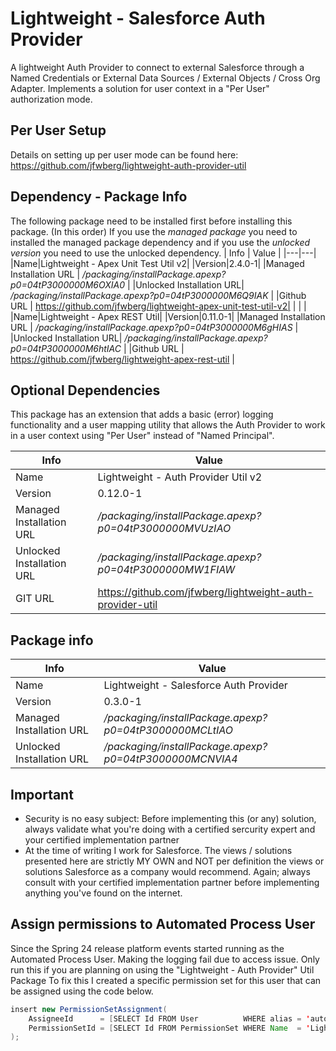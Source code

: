 # Lightweight - Salesforce Auth Provider
A lightweight Auth Provider to connect to external Salesforce through a Named Credentials or External Data Sources / External Objects / Cross Org Adapter.
Implements a solution for user context in a "Per User" authorization mode.

## Per User Setup
Details on setting up per user mode can be found here:
https://github.com/jfwberg/lightweight-auth-provider-util

## Dependency - Package Info
The following package need to be installed first before installing this package. (In this order)
If you use the *managed package* you need to installed the managed package dependency and if you use the *unlocked version* you need to use the unlocked dependency.
| Info | Value |
|---|---|
|Name|Lightweight - Apex Unit Test Util v2|
|Version|2.4.0-1|
|Managed Installation URL | */packaging/installPackage.apexp?p0=04tP3000000M6OXIA0* |
|Unlocked Installation URL| */packaging/installPackage.apexp?p0=04tP3000000M6Q9IAK* |
|Github URL | https://github.com/jfwberg/lightweight-apex-unit-test-util-v2|
| | |
|Name|Lightweight - Apex REST Util|
|Version|0.11.0-1|
|Managed Installation URL | */packaging/installPackage.apexp?p0=04tP3000000M6gHIAS* |
|Unlocked Installation URL| */packaging/installPackage.apexp?p0=04tP3000000M6htIAC* |
|Github URL | https://github.com/jfwberg/lightweight-apex-rest-util |

## Optional Dependencies
This package has an extension that adds a basic (error) logging functionality and a user mapping utility that allows the Auth Provider to work in a user context using "Per User" instead of "Named Principal".

| Info | Value |
|---|---|
|Name|Lightweight - Auth Provider Util v2|
|Version|0.12.0-1|
|Managed Installation URL | */packaging/installPackage.apexp?p0=04tP3000000MVUzIAO*   |
|Unlocked Installation URL| */packaging/installPackage.apexp?p0=04tP3000000MW1FIAW*   |
|GIT URL                  | https://github.com/jfwberg/lightweight-auth-provider-util |

## Package info
| Info | Value |
|---|---|
|Name|Lightweight - Salesforce Auth Provider|
|Version|0.3.0-1|
|Managed Installation URL | */packaging/installPackage.apexp?p0=04tP3000000MCLtIAO*
|Unlocked Installation URL| */packaging/installPackage.apexp?p0=04tP3000000MCNVIA4*

## Important
- Security is no easy subject: Before implementing this (or any) solution, always validate what you're doing with a certified sercurity expert and your certified implementation partner
- At the time of writing I work for Salesforce. The views / solutions presented here are strictly MY OWN and NOT per definition the views or solutions Salesforce as a company would recommend. Again; always consult with your certified implementation partner before implementing anything you've found on the internet.

## Assign permissions to Automated Process User
Since the Spring 24 release platform events started running as the Automated Process User. Making the logging fail due to access issue. Only run this if you are planning on using the "Lightweight - Auth Provider" Util Package
To fix this I created a specific permission set for this user that can be assigned using the code below.
```java
insert new PermissionSetAssignment(
    AssigneeId      = [SELECT Id FROM User          WHERE alias = 'autoproc']?.Id,
    PermissionSetId = [SELECT Id FROM PermissionSet WHERE Name  = 'Lightweight_Auth_Provider_Util_AutoProc']?.Id
);
```
